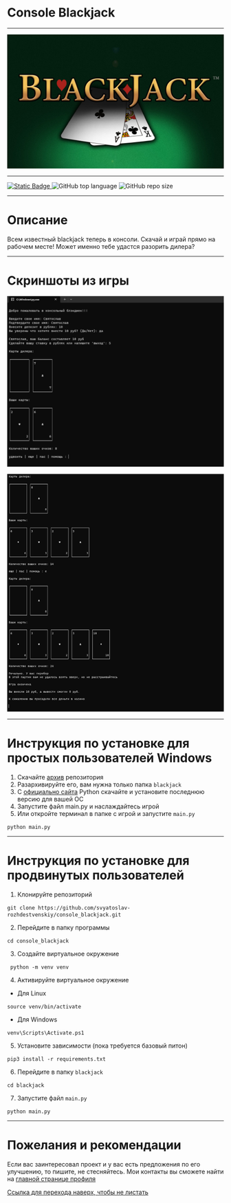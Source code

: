 <a id="up"></a>
#  Console Blackjack
____
![black-jack-wallpaper-8.jpg](Pictures/black-jack-wallpaper-8.jpg)
____
<p align="left">
  <a href="https://github.com/svyatoslav-rozhdestvenskiy">
    <img alt="Static Badge" src="https://img.shields.io/badge/console_blackjack-%23000000?style=plastic&label=svyatoslav-rozhdestvenskiy&labelColor=%23008000">
  </a>
  <img alt="GitHub top language" src="https://img.shields.io/github/languages/top/svyatoslav-rozhdestvenskiy/console_blackjack?style=plastic&logoColor=008000&labelColor=008000&color=000000">
  <img alt="GitHub repo size" src="https://img.shields.io/github/repo-size/svyatoslav-rozhdestvenskiy/console_blackjack?style=plastic&labelColor=008000&color=000000">

</p>

____
# Описание

Всем известный blackjack теперь в консоли. Скачай и играй прямо на рабочем месте! Может именно тебе удастся разорить дилера?

____
# Скриншоты из игры

![screenshot_program.jpg](Pictures/screenshot_program.jpg)

![screenshot_program1.jpg](Pictures/screenshot_program1.jpg)

____

# Инструкция по установке для простых пользователей Windows
1. Скачайте [архив](https://github.com/svyatoslav-rozhdestvenskiy/console_blackjack/archive/refs/heads/master.zip) репозитория
2. Разархивируйте его, вам нужна только папка `blackjack`
3. С [официально сайта](https://www.python.org/downloads/) Python скачайте и установите последнюю версию для вашей ОС
4. Запустите файл main.py и наслаждайтесь игрой
5. Или откройте терминал в папке с игрой и запустите `main.py`
```commandline
python main.py
``` 

____

# Инструкция по установке для продвинутых пользователей
1. Клонируйте репозиторий
```commandline
git clone https://github.com/svyatoslav-rozhdestvenskiy/console_blackjack.git
```
2. Перейдите в папку программы
```commandline
cd console_blackjack
```
3. Создайте виртуальное окружение
```commandline
 python -m venv venv
 ```
4. Активируйте виртуальное окружение
+ Для Linux
```commandline
source venv/bin/activate
```
+ Для Windows
```commandline
venv\Scripts\Activate.ps1
```
5. Установите зависимости (пока требуется базовый питон)
```commandline
pip3 install -r requirements.txt
```
6. Перейдите в папку `blackjack`
```commandline
cd blackjack
```
7. Запустите файл `main.py`
```commandline
python main.py
```

____

# Пожелания и рекомендации
Если вас заинтересовал проект и у вас есть предложения по его улучшению, то пишите, не стесняйтесь.
Мои контакты вы сможете найти на [главной странице профиля](https://github.com/svyatoslav-rozhdestvenskiy)


<a href="#up">Ссылка для перехода наверх, чтобы не листать</a>